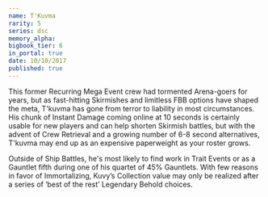 ```yaml
---
name: T'Kuvma
rarity: 5
series: dsc
memory_alpha:
bigbook_tier: 6
in_portal: true
date: 10/10/2017
published: true
---
```


This former Recurring Mega Event crew had tormented Arena-goers for years, but as fast-hitting Skirmishes and limitless FBB options have shaped the meta, T'kuvma has gone from terror to liability in most circumstances. His chunk of Instant Damage coming online at 10 seconds is certainly usable for new players and can help shorten Skirmish battles, but with the advent of Crew Retrieval and a growing number of 6-8 second alternatives, T'kuvma may end up as an expensive paperweight as your roster grows.

Outside of Ship Battles, he's most likely to find work in Trait Events or as a Gauntlet fifth during one of his quartet of 45% Gauntlets. With few reasons in favor of Immortalizing, Kuvy’s Collection value may only be realized after a series of ‘best of the rest’ Legendary Behold choices.
